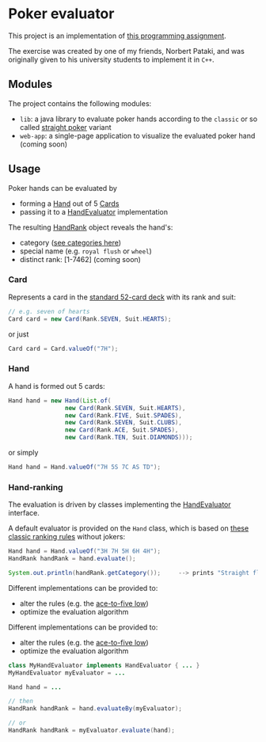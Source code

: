 # Poker evaluator

This project is an implementation of [this programming assignment](https://patakino.web.elte.hu/pny2/beadando.pdf).

The exercise was created by one of my friends, Norbert Pataki, and was originally given to his university students to implement it in `C++`.

## Modules

The project contains the following modules:

- `lib`: a java library to evaluate poker hands according to the `classic` or so called [straight poker](https://en.wikipedia.org/wiki/Poker) variant
- `web-app`: a single-page application to visualize the evaluated poker hand (coming soon)

## Usage

Poker hands can be evaluated by
- forming a [Hand](lib/src/main/java/com/vimacodes/poker/hand/Hand.java) out of 5 [Cards](lib/src/main/java/com/vimacodes/poker/card/Card.java)
- passing it to a [HandEvaluator](lib/src/main/java/com/vimacodes/poker/hand/HandEvaluator.java) implementation

The resulting [HandRank](lib/src/main/java/com/vimacodes/poker/hand/HandRank.java) object reveals the hand's:
- category ([see categories here](https://en.wikipedia.org/wiki/List_of_poker_hands)) 
- special name (e.g. `royal flush` or `wheel`)
- distinct rank: [1-7462] (coming soon)

### Card

Represents a card in the [standard 52-card deck](https://en.wikipedia.org/wiki/Standard_52-card_deck) with its rank and suit:

```java
// e.g. seven of hearts
Card card = new Card(Rank.SEVEN, Suit.HEARTS);
```

or just

```java
Card card = Card.valueOf("7H");
```

### Hand

A hand is formed out 5 cards:

```java
Hand hand = new Hand(List.of(
                new Card(Rank.SEVEN, Suit.HEARTS),
                new Card(Rank.FIVE, Suit.SPADES),
                new Card(Rank.SEVEN, Suit.CLUBS),
                new Card(Rank.ACE, Suit.SPADES),
                new Card(Rank.TEN, Suit.DIAMONDS)));
```

or simply

```java
Hand hand = Hand.valueOf("7H 5S 7C AS TD");
```

### Hand-ranking

The evaluation is driven by classes implementing the [HandEvaluator](lib/src/main/java/com/vimacodes/poker/hand/HandEvaluator.java) interface.

A default evaluator is provided on the `Hand` class, which is based on [these classic ranking rules](https://en.wikipedia.org/wiki/List_of_poker_hands) without jokers:

```java
Hand hand = Hand.valueOf("3H 7H 5H 6H 4H");
HandRank handRank = hand.evaluate();

System.out.println(handRank.getCategory());     --> prints "Straight flush"
```

Different implementations can be provided to:
- alter the rules (e.g. the [ace-to-five low](https://en.wikipedia.org/wiki/Lowball_(poker)#Ace-to-five))
- optimize the evaluation algorithm

Different implementations can be provided to:
- alter the rules (e.g. the [ace-to-five low](https://en.wikipedia.org/wiki/Lowball_(poker)#Ace-to-five))
- optimize the evaluation algorithm

```java
class MyHandEvaluator implements HandEvaluator { ... }
MyHandEvaluator myEvaluator = ...

Hand hand = ...

// then
HandRank handRank = hand.evaluateBy(myEvaluator);

// or
HandRank handRank = myEvaluator.evaluate(hand);
```